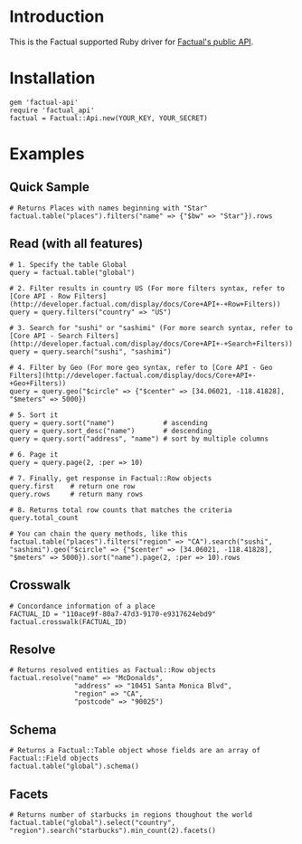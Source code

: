 # Introduction

This is the Factual supported Ruby driver for [Factual's public API](http://developer.factual.com/display/docs/Factual+Developer+APIs+Version+3).

# Installation

    gem 'factual-api'
    require 'factual_api'
    factual = Factual::Api.new(YOUR_KEY, YOUR_SECRET)
  
# Examples

## Quick Sample 

    # Returns Places with names beginning with "Star"
    factual.table("places").filters("name" => {"$bw" => "Star"}).rows

## Read (with all features)

    # 1. Specify the table Global
    query = factual.table("global")

    # 2. Filter results in country US (For more filters syntax, refer to [Core API - Row Filters](http://developer.factual.com/display/docs/Core+API+-+Row+Filters))
    query = query.filters("country" => "US")

    # 3. Search for "sushi" or "sashimi" (For more search syntax, refer to [Core API - Search Filters](http://developer.factual.com/display/docs/Core+API+-+Search+Filters))
    query = query.search("sushi", "sashimi")

    # 4. Filter by Geo (For more geo syntax, refer to [Core API - Geo Filters](http://developer.factual.com/display/docs/Core+API+-+Geo+Filters))
    query = query.geo("$circle" => {"$center" => [34.06021, -118.41828], "$meters" => 5000})

    # 5. Sort it 
    query = query.sort("name")            # ascending 
    query = query.sort_desc("name")       # descending
    query = query.sort("address", "name") # sort by multiple columns

    # 6. Page it
    query = query.page(2, :per => 10)

    # 7. Finally, get response in Factual::Row objects
    query.first    # return one row
    query.rows     # return many rows

    # 8. Returns total row counts that matches the criteria
    query.total_count

    # You can chain the query methods, like this
    factual.table("places").filters("region" => "CA").search("sushi", "sashimi").geo("$circle" => {"$center" => [34.06021, -118.41828], "$meters" => 5000}).sort("name").page(2, :per => 10).rows

## Crosswalk

    # Concordance information of a place
    FACTUAL_ID = "110ace9f-80a7-47d3-9170-e9317624ebd9"
    factual.crosswalk(FACTUAL_ID)

## Resolve

    # Returns resolved entities as Factual::Row objects
    factual.resolve("name" => "McDonalds",
                    "address" => "10451 Santa Monica Blvd",
                    "region" => "CA",
                    "postcode" => "90025")

## Schema

    # Returns a Factual::Table object whose fields are an array of Factual::Field objects
    factual.table("global").schema()

## Facets

    # Returns number of starbucks in regions thoughout the world
    factual.table("global").select("country", "region").search("starbucks").min_count(2).facets()

